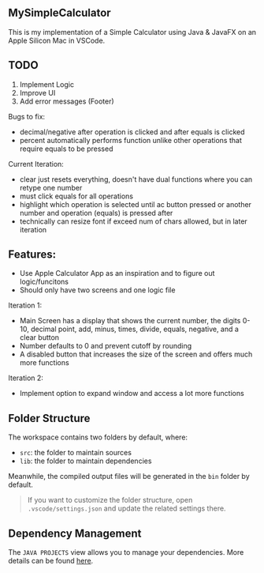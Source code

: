## MySimpleCalculator

This is my implementation of a Simple Calculator using Java & JavaFX on an Apple Silicon Mac in VSCode.

## TODO

1. Implement Logic
2. Improve UI
3. Add error messages (Footer)

Bugs to fix:
- decimal/negative after operation is clicked and after equals is clicked
- percent automatically performs function unlike other operations that require equals to be pressed

Current Iteration:
- clear just resets everything, doesn't have dual functions where you can retype one number
- must click equals for all operations
- highlight which operation is selected until ac button pressed or another number and operation (equals) is pressed after
- technically can resize font if exceed num of chars allowed, but in later iteration

## Features:

- Use Apple Calculator App as an inspiration and to figure out logic/funcitons
- Should only have two screens and one logic file

Iteration 1:
- Main Screen has a display that shows the current number, the digits 0-10, decimal point, add, minus, times, divide, equals, negative, and a clear button
- Number defaults to 0 and prevent cutoff by rounding
- A disabled button that increases the size of the screen and offers much more functions

Iteration 2:
- Implement option to expand window and access a lot more functions

## Folder Structure

The workspace contains two folders by default, where:

- `src`: the folder to maintain sources
- `lib`: the folder to maintain dependencies

Meanwhile, the compiled output files will be generated in the `bin` folder by default.

> If you want to customize the folder structure, open `.vscode/settings.json` and update the related settings there.

## Dependency Management

The `JAVA PROJECTS` view allows you to manage your dependencies. More details can be found [here](https://github.com/microsoft/vscode-java-dependency#manage-dependencies).